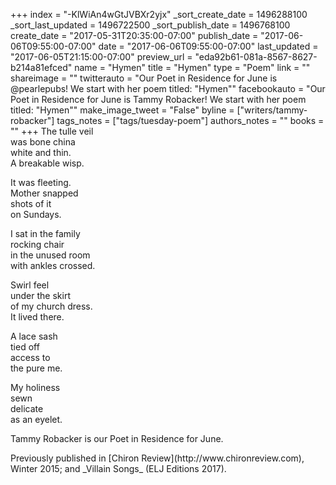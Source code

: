 +++
index = "-KlWiAn4wGtJVBXr2yjx"
_sort_create_date = 1496288100
_sort_last_updated = 1496722500
_sort_publish_date = 1496768100
create_date = "2017-05-31T20:35:00-07:00"
publish_date = "2017-06-06T09:55:00-07:00"
date = "2017-06-06T09:55:00-07:00"
last_updated = "2017-06-05T21:15:00-07:00"
preview_url = "eda92b61-081a-8567-8627-b214a81efced"
name = "Hymen"
title = "Hymen"
type = "Poem"
link = ""
shareimage = ""
twitterauto = "Our Poet in Residence for June is @pearlepubs! We start with her poem titled: \"Hymen\""
facebookauto = "Our Poet in Residence for June is Tammy Robacker! We start with her poem titled: \"Hymen\""
make_image_tweet = "False"
byline = ["writers/tammy-robacker"]
tags_notes = ["tags/tuesday-poem"]
authors_notes = ""
books = ""
+++
The tulle veil<br>
was bone china<br>
white and thin.<br>
A breakable wisp.

It was fleeting.<br>
Mother snapped<br>
shots of it<br>
on Sundays. 

I sat in the family<br>
rocking chair<br>
in the unused room<br>
with ankles crossed.

Swirl feel<br>
under the skirt<br>
of my church dress.<br>
It lived there.

A lace sash<br>
tied off<br>
access to<br>
the pure me.

My holiness<br>
sewn<br>
delicate<br> 
as an eyelet.

<p class="poem-footer">Tammy Robacker is our Poet in Residence for June.</p>

<p class="poem-footer">Previously published in [Chiron Review](http://www.chironreview.com), Winter 2015; and _Villain Songs_ (ELJ Editions 2017).</p>